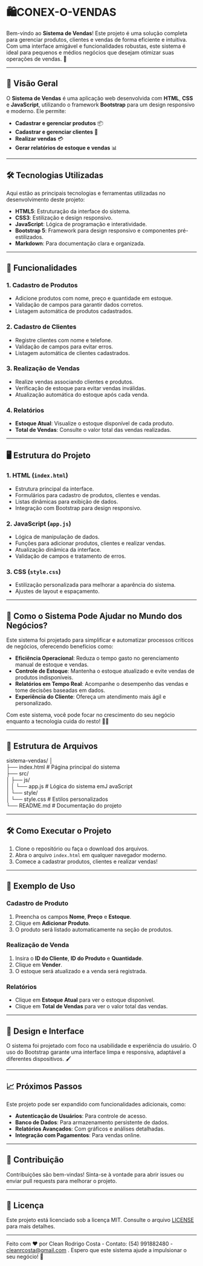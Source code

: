 # 🛍️CONEX-O-VENDAS


Bem-vindo ao **Sistema de Vendas**! Este projeto é uma solução completa para gerenciar produtos, clientes e vendas de forma eficiente e intuitiva. Com uma interface amigável e funcionalidades robustas, este sistema é ideal para pequenos e médios negócios que desejam otimizar suas operações de vendas. 🚀

---

## 📌 Visão Geral

O **Sistema de Vendas** é uma aplicação web desenvolvida com **HTML**, **CSS** e **JavaScript**, utilizando o framework **Bootstrap** para um design responsivo e moderno. Ele permite:

- **Cadastrar e gerenciar produtos** 📦
- **Cadastrar e gerenciar clientes** 👥
- **Realizar vendas** 💳
- **Gerar relatórios de estoque e vendas** 📊

---

## 🛠️ Tecnologias Utilizadas

Aqui estão as principais tecnologias e ferramentas utilizadas no desenvolvimento deste projeto:

- **HTML5**: Estruturação da interface do sistema.
- **CSS3**: Estilização e design responsivo.
- **JavaScript**: Lógica de programação e interatividade.
- **Bootstrap 5**: Framework para design responsivo e componentes pré-estilizados.
- **Markdown**: Para documentação clara e organizada.

---

## 🎯 Funcionalidades

### 1. **Cadastro de Produtos**
   - Adicione produtos com nome, preço e quantidade em estoque.
   - Validação de campos para garantir dados corretos.
   - Listagem automática de produtos cadastrados.

### 2. **Cadastro de Clientes**
   - Registre clientes com nome e telefone.
   - Validação de campos para evitar erros.
   - Listagem automática de clientes cadastrados.

### 3. **Realização de Vendas**
   - Realize vendas associando clientes e produtos.
   - Verificação de estoque para evitar vendas inválidas.
   - Atualização automática do estoque após cada venda.

### 4. **Relatórios**
   - **Estoque Atual**: Visualize o estoque disponível de cada produto.
   - **Total de Vendas**: Consulte o valor total das vendas realizadas.

---

## 🖥️ Estrutura do Projeto

### 1. **HTML (`index.html`)**
   - Estrutura principal da interface.
   - Formulários para cadastro de produtos, clientes e vendas.
   - Listas dinâmicas para exibição de dados.
   - Integração com Bootstrap para design responsivo.

### 2. **JavaScript (`app.js`)**
   - Lógica de manipulação de dados.
   - Funções para adicionar produtos, clientes e realizar vendas.
   - Atualização dinâmica da interface.
   - Validação de campos e tratamento de erros.

### 3. **CSS (`style.css`)**
   - Estilização personalizada para melhorar a aparência do sistema.
   - Ajustes de layout e espaçamento.

---

## 🚀 Como o Sistema Pode Ajudar no Mundo dos Negócios?

Este sistema foi projetado para simplificar e automatizar processos críticos de negócios, oferecendo benefícios como:

- **Eficiência Operacional**: Reduza o tempo gasto no gerenciamento manual de estoque e vendas.
- **Controle de Estoque**: Mantenha o estoque atualizado e evite vendas de produtos indisponíveis.
- **Relatórios em Tempo Real**: Acompanhe o desempenho das vendas e tome decisões baseadas em dados.
- **Experiência do Cliente**: Ofereça um atendimento mais ágil e personalizado.

Com este sistema, você pode focar no crescimento do seu negócio enquanto a tecnologia cuida do resto! 💼✨

---

## 📂 Estrutura de Arquivos
sistema-vendas/
│  
├── index.html # Página principal do sistema  
├── src/  
│ ├── js/  
│ │ └── app.js # Lógica do sistema emJ avaScript  
│ └── style/  
│ └── style.css # Estilos personalizados  
└── README.md # Documentação do projeto  


---

## 🛠️ Como Executar o Projeto

1. Clone o repositório ou faça o download dos arquivos.
2. Abra o arquivo `index.html` em qualquer navegador moderno.
3. Comece a cadastrar produtos, clientes e realizar vendas!

---

## 📝 Exemplo de Uso

### Cadastro de Produto
1. Preencha os campos **Nome**, **Preço** e **Estoque**.
2. Clique em **Adicionar Produto**.
3. O produto será listado automaticamente na seção de produtos.

### Realização de Venda
1. Insira o **ID do Cliente**, **ID do Produto** e **Quantidade**.
2. Clique em **Vender**.
3. O estoque será atualizado e a venda será registrada.

### Relatórios
- Clique em **Estoque Atual** para ver o estoque disponível.
- Clique em **Total de Vendas** para ver o valor total das vendas.

---

## 🎨 Design e Interface

O sistema foi projetado com foco na usabilidade e experiência do usuário. O uso do Bootstrap garante uma interface limpa e responsiva, adaptável a diferentes dispositivos. 🖌️

---

## 📈 Próximos Passos

Este projeto pode ser expandido com funcionalidades adicionais, como:

- **Autenticação de Usuários**: Para controle de acesso.
- **Banco de Dados**: Para armazenamento persistente de dados.
- **Relatórios Avançados**: Com gráficos e análises detalhadas.
- **Integração com Pagamentos**: Para vendas online.

---

## 🤝 Contribuição

Contribuições são bem-vindas! Sinta-se à vontade para abrir issues ou enviar pull requests para melhorar o projeto.

---

## 📄 Licença

Este projeto está licenciado sob a licença MIT. Consulte o arquivo [LICENSE](LICENSE) para mais detalhes.

---

Feito com ❤️ por Clean Rodrigo Costa - Contato: (54) 991882480 - cleanrcosta@gmail.com . Espero que este sistema ajude a impulsionar o seu negócio! 🚀

